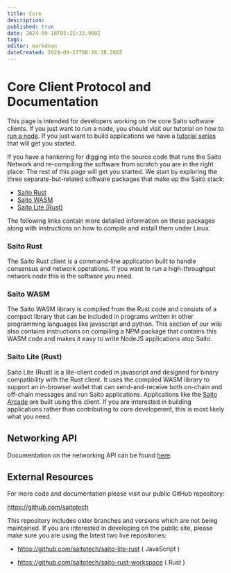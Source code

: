 ```yaml
---
title: Core
description: 
published: true
date: 2024-09-18T05:25:33.900Z
tags: 
editor: markdown
dateCreated: 2024-09-17T08:16:38.266Z
---
```


# Core Client Protocol and Documentation

This page is intended for developers working on the core Saito software clients. If you just want to run a node, you should visit our tutorial on how to [run a node](/tech/installation). If you just want to build applications we have a [tutorial series](/tech/building_apps) that will get you started.

If you have a hankering for digging into the source code that runs the Saito Network and re-compiling the software from scratch you are in the right place. The rest of this page will get you started. We start by exploring the three separate-but-related software packages that make up the Saito stack:

 - [Saito Rust](/tech/installation/rust)
 - [Saito WASM](/tech/installation/wasm)
 - [Saito Lite (Rust)](/tech/installation)

The following links contain more detailed information on these packages along with instructions on how to compile and install them under Linux.


### Saito Rust
 
The Saito Rust client is a command-line application built to handle consensus and network operations. If you want to run a high-throughput network node this is the software you need.

### Saito WASM

The Saito WASM library is compiled from the Rust code and consists of a compact library that can be included in programs written in other programming languages like javascript and python. This section of our wiki also contains instructions on compiling a NPM package that contains this WASM code and makes it easy to write NodeJS applications atop Saito.

### Saito Lite (Rust)

Saito Lite (Rust) is a lite-client coded in javascript and designed for binary compatibility with the Rust client. It uses the compiled WASM library to support an in-browser wallet that can send-and-receive both on-chain and off-chain messages and run Saito applications. Applications like the [Saito Arcade](https://saito.io/arcade) are built using this client. If you are interested in building applications rather than contributing to core development, this is most likely what you need.

## Networking API

Documentation on the networking API can be found [here](/tech/core).

## External Resources

For more code and documentation please visit our public GitHub repository:

https://github.com/saitotech

This repository includes older branches and versions which are not being maintained. If you are interested in developing on the public site, please make sure you are using the latest two live repositories:

 - https://github.com/saitotech/saito-lite-rust
   ( JavaScript )

 - https://github.com/saitotech/saito-rust-workspace
   ( Rust )